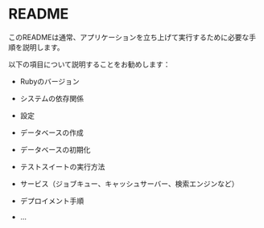 # README

このREADMEは通常、アプリケーションを立ち上げて実行するために必要な手順を説明します。

以下の項目について説明することをお勧めします：

* Rubyのバージョン

* システムの依存関係

* 設定

* データベースの作成

* データベースの初期化

* テストスイートの実行方法

* サービス（ジョブキュー、キャッシュサーバー、検索エンジンなど）

* デプロイメント手順

* ...